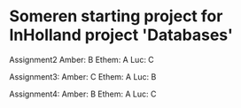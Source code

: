 # Someren starting project for InHolland project 'Databases'

Assignment2
Amber: B
Ethem: A
Luc: C

Assignment3:
Amber: C
Ethem: A
Luc: B

Assignment4:
Amber: B
Ethem: A
Luc: C

